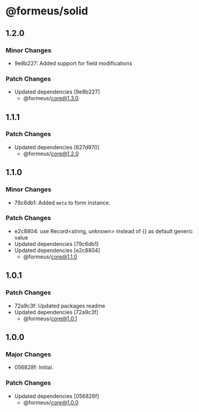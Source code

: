 # @formeus/solid

## 1.2.0

### Minor Changes

- 9e8b227: Added support for field modifications

### Patch Changes

- Updated dependencies [9e8b227]
  - @formeus/core@1.3.0

## 1.1.1

### Patch Changes

- Updated dependencies [627d970]
  - @formeus/core@1.2.0

## 1.1.0

### Minor Changes

- 79c6db1: Added `meta` to form instance.

### Patch Changes

- e2c8804: use Record<string, unknown> instead of {} as default generic value
- Updated dependencies [79c6db1]
- Updated dependencies [e2c8804]
  - @formeus/core@1.1.0

## 1.0.1

### Patch Changes

- 72a9c3f: Updated packages readme
- Updated dependencies [72a9c3f]
  - @formeus/core@1.0.1

## 1.0.0

### Major Changes

- 056828f: Initial.

### Patch Changes

- Updated dependencies [056828f]
  - @formeus/core@1.0.0
